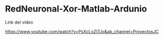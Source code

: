 # RedNeuronal-Xor-Matlab-Ardunio


Link del video

https://www.youtube.com/watch?v=PsXcLoZI7Jo&ab_channel=ProyectosJC
